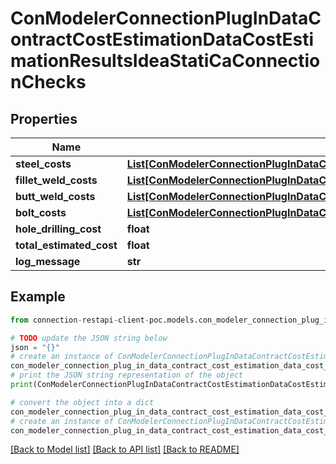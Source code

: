# ConModelerConnectionPlugInDataContractCostEstimationDataCostEstimationResultsIdeaStatiCaConnectionChecks


## Properties

Name | Type | Description | Notes
------------ | ------------- | ------------- | -------------
**steel_costs** | [**List[ConModelerConnectionPlugInDataContractCostEstimationDataCostEstimationItemSteelIdeaStatiCaConnectionChecks]**](ConModelerConnectionPlugInDataContractCostEstimationDataCostEstimationItemSteelIdeaStatiCaConnectionChecks.md) |  | [optional] 
**fillet_weld_costs** | [**List[ConModelerConnectionPlugInDataContractCostEstimationDataCostEstimationItemWeldIdeaStatiCaConnectionChecks]**](ConModelerConnectionPlugInDataContractCostEstimationDataCostEstimationItemWeldIdeaStatiCaConnectionChecks.md) |  | [optional] 
**butt_weld_costs** | [**List[ConModelerConnectionPlugInDataContractCostEstimationDataCostEstimationItemWeldIdeaStatiCaConnectionChecks]**](ConModelerConnectionPlugInDataContractCostEstimationDataCostEstimationItemWeldIdeaStatiCaConnectionChecks.md) |  | [optional] 
**bolt_costs** | [**List[ConModelerConnectionPlugInDataContractCostEstimationDataCostEstimationItemBoltIdeaStatiCaConnectionChecks]**](ConModelerConnectionPlugInDataContractCostEstimationDataCostEstimationItemBoltIdeaStatiCaConnectionChecks.md) |  | [optional] 
**hole_drilling_cost** | **float** |  | [optional] 
**total_estimated_cost** | **float** |  | [optional] 
**log_message** | **str** |  | [optional] 

## Example

```python
from connection-restapi-client-poc.models.con_modeler_connection_plug_in_data_contract_cost_estimation_data_cost_estimation_results_idea_stati_ca_connection_checks import ConModelerConnectionPlugInDataContractCostEstimationDataCostEstimationResultsIdeaStatiCaConnectionChecks

# TODO update the JSON string below
json = "{}"
# create an instance of ConModelerConnectionPlugInDataContractCostEstimationDataCostEstimationResultsIdeaStatiCaConnectionChecks from a JSON string
con_modeler_connection_plug_in_data_contract_cost_estimation_data_cost_estimation_results_idea_stati_ca_connection_checks_instance = ConModelerConnectionPlugInDataContractCostEstimationDataCostEstimationResultsIdeaStatiCaConnectionChecks.from_json(json)
# print the JSON string representation of the object
print(ConModelerConnectionPlugInDataContractCostEstimationDataCostEstimationResultsIdeaStatiCaConnectionChecks.to_json())

# convert the object into a dict
con_modeler_connection_plug_in_data_contract_cost_estimation_data_cost_estimation_results_idea_stati_ca_connection_checks_dict = con_modeler_connection_plug_in_data_contract_cost_estimation_data_cost_estimation_results_idea_stati_ca_connection_checks_instance.to_dict()
# create an instance of ConModelerConnectionPlugInDataContractCostEstimationDataCostEstimationResultsIdeaStatiCaConnectionChecks from a dict
con_modeler_connection_plug_in_data_contract_cost_estimation_data_cost_estimation_results_idea_stati_ca_connection_checks_from_dict = ConModelerConnectionPlugInDataContractCostEstimationDataCostEstimationResultsIdeaStatiCaConnectionChecks.from_dict(con_modeler_connection_plug_in_data_contract_cost_estimation_data_cost_estimation_results_idea_stati_ca_connection_checks_dict)
```
[[Back to Model list]](../README.md#documentation-for-models) [[Back to API list]](../README.md#documentation-for-api-endpoints) [[Back to README]](../README.md)


